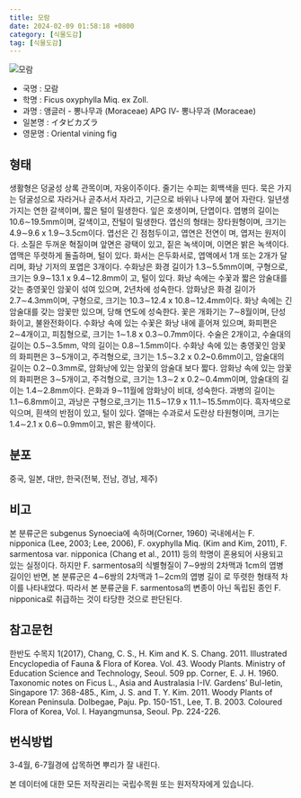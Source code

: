 ```yaml
---
title: 모람
date: 2024-02-09 01:58:18 +0800
category: [식물도감]
tag: [식물도감]
---
```




![모람](/fileUpload/plants/basic/Moraceae/Ficus/11696/11696_8_th2.JPG)
- 국명 : 모람
- 학명 : Ficus oxyphylla Miq. ex Zoll.
- 과명 : 앵글러 - 뽕나무과 (Moraceae) APG Ⅳ- 뽕나무과 (Moraceae)
- 일본명 : イタビカズラ
- 영문명 : Oriental vining fig


## 형태
생활형은 덩굴성 상록 관목이며, 자웅이주이다. 줄기는 수피는 회백색을 띤다. 묵은 가지는 덩굴성으로 자라거나 곧추서서 자라고, 기근으로 바위나 나무에 붙어 자란다. 일년생 가지는 연한 갈색이며, 짧은 털이 밀생한다. 잎은 호생이며, 단엽이다. 엽병의 길이는 10.6∼19.5mm이며, 갈색이고, 잔털이 밀생한다. 엽신의 형태는 장타원형이며, 크기는 4.9∼9.6 x 1.9∼3.5cm이다. 엽선은 긴 점첨두이고, 엽연은 전연이 며, 엽저는 원저이다. 소질은 두꺼운 혁질이며 앞면은 광택이 있고, 짙은 녹색이며, 이면은 밝은 녹색이다. 엽맥은 뚜렷하게 돌출하며, 털이 있다. 화서는 은두화서로, 엽액에서 1개 또는 2개가 달리며, 화낭 기저의 포엽은 3개이다. 수화낭은 화경 길이가 1.3∼5.5mm이며, 구형으로, 크기는 9.9∼13.1 x 9.4∼12.8mm이 고, 털이 있다. 화낭 속에는 수꽃과 짧은 암술대를 갖는 충영꽃인 암꽃이 섞여 있으며, 2년차에 성숙한다. 암화낭은 화경 길이가 2.7∼4.3mm이며, 구형으로, 크기는 10.3∼12.4 x 10.8∼12.4mm이다. 화낭 속에는 긴 암술대를 갖는 암꽃만 있으며, 당해 연도에 성숙한다. 꽃은 개화기는 7∼8월이며, 단성화이고, 불완전화이다. 수화낭 속에 있는 수꽃은 화낭 내에 흩어져 있으며, 화피편은 2∼4개이고, 피침형으로, 크기는 1∼1.8 x 0.3∼0.7mm이다. 수술은 2개이고, 수술대의 길이는 0.5∼3.5mm, 약의 길이는 0.8∼1.5mm이다. 수화낭 속에 있는 충영꽃인 암꽃의 화피편은 3∼5개이고, 주걱형으로, 크기는 1.5∼3.2 x 0.2~0.6mm이고, 암술대의 길이는 0.2∼0.3mm로, 암화낭에 있는 암꽃의 암술대 보다 짧다. 암화낭 속에 있는 암꽃의 화피편은 3∼5개이고, 주걱형으로, 크기는 1.3∼2 x 0.2∼0.4mm이며, 암술대의 길이는 1.4∼2.8mm이다. 은화과 9∼11월에 암화낭이 비대, 성숙한다. 과병의 길이는 1.1∼6.8mm이고, 과낭은 구형으로,크기는 11.5∼17.9 x 11.1∼15.5mm이다. 흑자색으로 익으며, 흰색의 반점이 있고, 털이 있다. 열매는 수과로서 도란상 타원형이며, 크기는 1.4∼2.1 x 0.6∼0.9mm이고, 밝은 황색이다.
## 분포
중국, 일본, 대만, 한국(전북, 전남, 경남, 제주)
## 비고
본 분류군은 subgenus Synoecia에 속하며(Corner, 1960) 국내에서는 F. nipponica (Lee, 2003; Lee, 2006), F. oxyphylla Miq. (Kim and Kim, 2011), F. sarmentosa var. nipponica (Chang et al., 2011) 등의 학명이 혼용되어 사용되고 있는 실정이다. 하지만 F. sarmentosa의 식별형질이 7∼9쌍의 2차맥과 1cm의 엽병 길이인 반면, 본 분류군은 4∼6쌍의 2차맥과 1∼2cm의 엽병 길이 로 뚜렷한 형태적 차이를 나타내었다. 따라서 본 분류군을 F. sarmentosa의 변종이 아닌 독립된 종인 F. nipponica로 취급하는 것이 타당한 것으로 판단된다.
## 참고문헌
한반도 수목지 1(2017), Chang, C. S., H. Kim and K. S. Chang. 2011. Illustrated Encyclopedia of Fauna & Flora of Korea. Vol. 43. Woody Plants. Ministry of Education Science and Technology, Seoul. 509 pp. Corner, E. J. H. 1960. Taxonomic notes on Ficus L., Asia and Australasia I-IV. Gardens’ Bul-letin, Singapore 17: 368-485., Kim, J. S. and T. Y. Kim. 2011. Woody Plants of Korean Peninsula. Dolbegae, Paju. Pp. 150-151., Lee, T. B. 2003. Coloured Flora of Korea, Vol. I. Hayangmunsa, Seoul. Pp. 224-226.
## 번식방법
3-4월, 6-7월경에 삽목하면 뿌리가 잘 내린다.






본 데이터에 대한 모든 저작권리는 국립수목원 또는 원저작자에게 있습니다.
